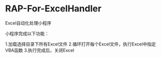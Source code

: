 # RAP-For-ExcelHandler
Excel自动化处理小程序

小程序完成以下功能：

1.加载选择目录下所有Excel文件
2.循环打开每个Excel文件，执行Excel中指定VBA函数
3.执行完成后，关闭Excel
